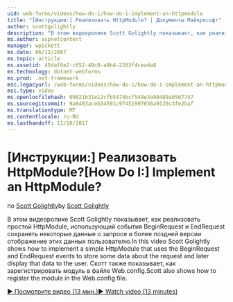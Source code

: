 ```yaml
---
uid: web-forms/videos/how-do-i/how-do-i-implement-an-httpmodule
title: "[Инструкции:] Реализовать HttpModule? | Документы Майкрософт"
author: scottgolightly
description: "В этом видеоролике Scott Golightly показывает, как реализовать простой HttpModule, использующий события BeginRequest и EndRequest сохранять некоторые данные о запрос..."
ms.author: aspnetcontent
manager: wpickett
ms.date: 06/12/2007
ms.topic: article
ms.assetid: 45daf6e2-c652-49c0-a9b4-2263f4ceada8
ms.technology: dotnet-webforms
ms.prod: .net-framework
msc.legacyurl: /web-forms/videos/how-do-i/how-do-i-implement-an-httpmodule
msc.type: video
ms.openlocfilehash: 09021b31e12cfb5474bcf549e3a90489ab567747
ms.sourcegitcommit: 9a9483aceb34591c97451997036a9120c3fe2baf
ms.translationtype: MT
ms.contentlocale: ru-RU
ms.lasthandoff: 11/10/2017
---
```

<a name="how-do-i-implement-an-httpmodule"></a><span data-ttu-id="8d086-104">[Инструкции:] Реализовать HttpModule?</span><span class="sxs-lookup"><span data-stu-id="8d086-104">[How Do I:] Implement an HttpModule?</span></span>
====================
<span data-ttu-id="8d086-105">по [Scott Golightly](https://github.com/scottgolightly)</span><span class="sxs-lookup"><span data-stu-id="8d086-105">by [Scott Golightly](https://github.com/scottgolightly)</span></span>

<span data-ttu-id="8d086-106">В этом видеоролике Scott Golightly показывает, как реализовать простой HttpModule, использующий события BeginRequest и EndRequest сохранять некоторые данные о запросе и более поздней версии отображение этих данных пользователю.</span><span class="sxs-lookup"><span data-stu-id="8d086-106">In this video Scott Golightly shows how to implement a simple HttpModule that uses the BeginRequest and EndRequest events to store some data about the request and later display that data to the user.</span></span> <span data-ttu-id="8d086-107">Скотт также показывает, как зарегистрировать модуль в файле Web.config.</span><span class="sxs-lookup"><span data-stu-id="8d086-107">Scott also shows how to register the module in the Web.config file.</span></span>

[<span data-ttu-id="8d086-108">&#9654; Посмотрите видео (13 мин.)</span><span class="sxs-lookup"><span data-stu-id="8d086-108">&#9654; Watch video (13 minutes)</span></span>](https://channel9.msdn.com/Blogs/ASP-NET-Site-Videos/how-do-i-implement-an-httpmodule)
